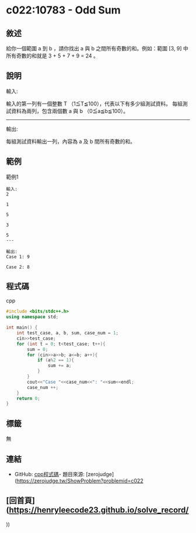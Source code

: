 
# c022:10783 - Odd Sum

## 敘述

給你一個範圍 a 到 b ，請你找出 a 與 b 之間所有奇數的和。例如：範圍 [3, 9] 中所有奇數的和就是 3 + 5 + 7 + 9 = 24 。


## 說明

輸入:

輸入的第一列有一個整數 T （1≦T≦100），代表以下有多少組測試資料。  每組測試資料為兩列，包含兩個數 a 與 b （0≦a≦b≦100）。

---

輸出:

每組測試資料輸出一列，內容為 a 及 b 間所有奇數的和。

## 範例
範例1

```
輸入:
2
1
5
3
5
---

輸出:
Case 1: 9
Case 2: 8
```
## 程式碼
cpp

```cpp
#include <bits/stdc++.h>
using namespace std;

int main() {
    int test_case, a, b, sum, case_num = 1;
    cin>>test_case;
    for (int t = 0; t<test_case; t++){
        sum = 0;
        for (cin>>a>>b; a<=b; a++){
            if (a%2 == 1){
                sum += a;
            }
        }
        cout<<"Case "<<case_num<<": "<<sum<<endl;
        case_num ++;
    }
    return 0;
}

```

## 標籤

無

## 連結
- GitHub: [cpp程式碼](https://github.com/henryleecode23/solve_record/blob/main/zerojudge/c022/main.cpp)- 題目來源: [zerojudge](https://zerojudge.tw/ShowProblem?problemid=c022

## [回首頁](https://henryleecode23.github.io/solve_record/
))